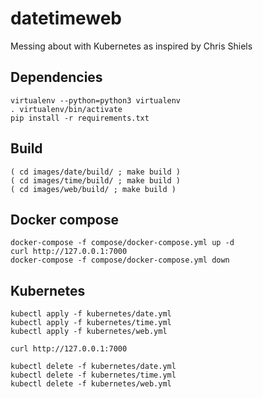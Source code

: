 # datetimeweb

Messing about with Kubernetes as inspired by Chris Shiels

## Dependencies
    virtualenv --python=python3 virtualenv
    . virtualenv/bin/activate
    pip install -r requirements.txt

## Build
    ( cd images/date/build/ ; make build )
    ( cd images/time/build/ ; make build )
    ( cd images/web/build/ ; make build )

## Docker compose
    docker-compose -f compose/docker-compose.yml up -d
    curl http://127.0.0.1:7000
    docker-compose -f compose/docker-compose.yml down

## Kubernetes

    kubectl apply -f kubernetes/date.yml
    kubectl apply -f kubernetes/time.yml
    kubectl apply -f kubernetes/web.yml

    curl http://127.0.0.1:7000

    kubectl delete -f kubernetes/date.yml
    kubectl delete -f kubernetes/time.yml
    kubectl delete -f kubernetes/web.yml
